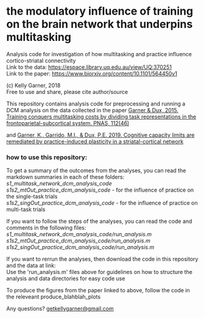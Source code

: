 # the modulatory influence of training on the brain network that underpins multitasking

Analysis code for investigation of how multitasking and practice influence cortico-striatal connectivity  
Link to the data:  https://espace.library.uq.edu.au/view/UQ:370251  
Link to the paper: https://www.biorxiv.org/content/10.1101/564450v1  

(c) Kelly Garner, 2018  
Free to use and share, please cite author/source  

This repository contains analysis code for preprocessing and running a DCM analysis on the data collected in the paper [Garner & Dux, 2015. Training conquers multitasking costs by dividing task representations in the frontoparietal-subcortical system. PNAS, 112(46)](http://www.pnas.org/content/112/46/14372)   

and [Garner, K., Garrido, M.I., & Dux, P.E. 2019. Cognitive capacity limits are remediated by practice-induced plasticity in a striatal-cortical network](https://www.biorxiv.org/node/201991.external-links.html)


### how to use this repository:
To get a summary of the outcomes from the analyses, you can read the markdown summaries in each of these folders:  
*s1_multitask_network_dcm_analysis_code*  
*s1s2_mtOut_practice_dcm_analysis_code* - for the influence of practice on the single-task trials  
*s1s2_singOut_practice_dcm_analysis_code* - for the influence of practice on multi-task trials  

If you want to follow the steps of the analyses, you can read the code and comments in the following files:  
*s1_multitask_network_dcm_analysis_code/run_analysis.m*  
*s1s2_mtOut_practice_dcm_analysis_code/run_analysis.m*  
*s1s2_singOut_practice_dcm_analysis_code/run_analysis.m*  

If you want to rerrun the analyses, then download the code in this repository and the data at link:   
Use the 'run_analysis.m' files above for guidelines on how to structure the analysis and data directories for easy code use  

To produce the figures from the paper linked to above, follow the code in the releveant produce_blahblah_plots  

Any questions? getkellygarner@gmail.com  
